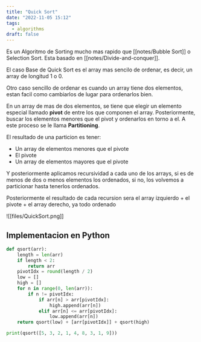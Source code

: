 ```yaml
---
title: "Quick Sort"
date: "2022-11-05 15:12"
tags: 
  - algorithms
draft: false
---
```

Es un Algoritmo de Sorting mucho mas rapido que [[notes/Bubble Sort]] o Selection Sort. Esta basado en [[notes/Divide-and-conquer]].

El caso Base de Quick Sort es el array mas sencilo de ordenar, es decir, un array de longitud 1 o 0.

Otro caso sencillo de ordenar es cuando un array tiene dos elementos, estan facil como cambiarlos de lugar para ordenarlos bien.

En un array de mas de dos elementos, se tiene que elegir un elemento especial llamado **pivot** de entre los que componen el array. Posteriormente, buscar los elementos menores que el pivot y ordenarlos en torno a el. A este proceso se le llama **Partitioning**.

El resultado de una particion es tener:
- Un array de elementos menores que el pivote
- El pivote
- Un array de elementos mayores que el pivote

Y posteriormente aplicamos recursividad a cada uno de los arrays, si es de menos de dos o menos elementos los ordenados, si no, los volvemos a particionar hasta tenerlos ordenados.

Posteriormente el resultado de cada recursion sera el array izquierdo + el pivote + el array derecho, ya todo ordenado

![[files/QuickSort.png]]

## Implementacion en Python
```Python
def qsort(arr):
    length = len(arr)
    if length < 2:
        return arr
    pivotIdx = round(length / 2)
    low = []
    high = []
    for n in range(0, len(arr)):
        if n != pivotIdx:
            if arr[n] > arr[pivotIdx]:
                high.append(arr[n])
            elif arr[n] <= arr[pivotIdx]:
                low.append(arr[n])
    return qsort(low) + [arr[pivotIdx]] + qsort(high)

print(qsort([5, 3, 2, 1, 4, 8, 3, 1, 9]))
```


